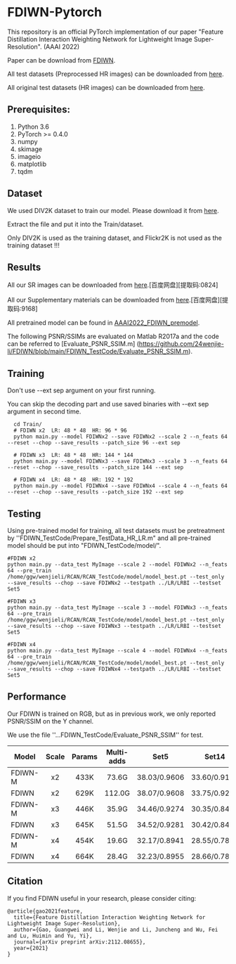 # FDIWN-Pytorch
This repository is an official PyTorch implementation of our paper "Feature Distillation Interaction Weighting Network for Lightweight Image Super-Resolution". (AAAI 2022)

Paper can be download from <a href="https://arxiv.org/abs/2112.08655">FDIWN</a>. 

All test datasets (Preprocessed HR images) can be downloaded from <a href="https://www.jianguoyun.com/p/DcrVSz0Q19ySBxiTs4oB">here</a>.

All original test datasets (HR images) can be downloaded from <a href="https://www.jianguoyun.com/p/DaSU0L4Q19ySBxi_qJAB">here</a>.


## Prerequisites:
1. Python 3.6
2. PyTorch >= 0.4.0
3. numpy
4. skimage
5. imageio
6. matplotlib
7. tqdm


## Dataset

We used DIV2K dataset to train our model. Please download it from <a href="https://data.vision.ee.ethz.ch/cvl/DIV2K/">here</a>.

Extract the file and put it into the Train/dataset.

Only DIV2K is used as the training dataset, and Flickr2K is not used as the training dataset !!!


## Results
All our SR images can be downloaded from <a href="https://pan.baidu.com/s/1BfATKktSv9jk3LlWPRQRZg">here</a>.[百度网盘][提取码:0824]

All our Supplementary materials can be downloaded from <a href="https://pan.baidu.com/s/1XwdEjCgiPfHTumGU4aWKiQ">here</a>.[百度网盘][提取码:9168]

All pretrained model can be found in <a href="https://github.com/24wenjie-li/FDIWN/tree/main/FDIWN_TrainCode/experiment">AAAI2022_FDIWN_premodel</a>.

The following PSNR/SSIMs are evaluated on Matlab R2017a and the code can be referred to [Evaluate_PSNR_SSIM.m]
(https://github.com/24wenjie-li/FDIWN/blob/main/FDIWN_TestCode/Evaluate_PSNR_SSIM.m).


## Training
Don't use --ext sep argument on your first running.

You can skip the decoding part and use saved binaries with --ext sep argument in second time.
 
```
  cd Train/
  # FDIWN x2  LR: 48 * 48  HR: 96 * 96
  python main.py --model FDIWNx2 --save FDIWNx2 --scale 2 --n_feats 64  --reset --chop --save_results --patch_size 96 --ext sep
  
  # FDIWN x3  LR: 48 * 48  HR: 144 * 144
  python main.py --model FDIWNx3 --save FDIWNx3 --scale 3 --n_feats 64  --reset --chop --save_results --patch_size 144 --ext sep
  
  # FDIWN x4  LR: 48 * 48  HR: 192 * 192
  python main.py --model FDIWNx4 --save FDIWNx4 --scale 4 --n_feats 64  --reset --chop --save_results --patch_size 192 --ext sep
```

## Testing
Using pre-trained model for training, all test datasets must be pretreatment by  ''FDIWN_TestCode/Prepare_TestData_HR_LR.m" and all pre-trained model should be put into "FDIWN_TestCode/model/".

```
#FDIWN x2
python main.py --data_test MyImage --scale 2 --model FDIWNx2 --n_feats 64 --pre_train /home/ggw/wenjieli/RCAN/RCAN_TestCode/model/model_best.pt --test_only --save_results --chop --save FDIWNx2 --testpath ../LR/LRBI --testset Set5

#FDIWN x3
python main.py --data_test MyImage --scale 3 --model FDIWNx3 --n_feats 64 --pre_train /home/ggw/wenjieli/RCAN/RCAN_TestCode/model/model_best.pt --test_only --save_results --chop --save FDIWNx3 --testpath ../LR/LRBI --testset Set5

#FDIWN x4
python main.py --data_test MyImage --scale 4 --model FDIWNx4 --n_feats 64 --pre_train /home/ggw/wenjieli/RCAN/RCAN_TestCode/model/model_best.pt --test_only --save_results --chop --save FDIWNx4 --testpath ../LR/LRBI --testset Set5
```

## Performance

Our FDIWN is trained on RGB, but as in previous work, we only reported PSNR/SSIM on the Y channel.

We use  the file  ''...FDIWN_TestCode/Evaluate_PSNR_SSIM'' for test.

Model|Scale|Params|Multi-adds|Set5|Set14|B100|Urban100|Manga109
--|:--:|:--:|:--:|:--:|:--:|:--:|:--:|:--:
FDIWN-M        |x2|433K|73.6G|38.03/0.9606|33.60/0.9179|32.17/0.8995|32.19/0.9284|null/null
FDIWN          |x2|629K|112.0G|38.07/0.9608|33.75/0.9201|32.23/0.9003|32.40/0.9305|38.85/0.9774
FDIWN-M        |x3|446K|35.9G|34.46/0.9274|30.35/0.8423|29.10/0.8051|28.16/0.8528|null/null
FDIWN          |x3|645K|51.5G|34.52/0.9281|30.42/0.8438|29.14/0.8065|28.36/0.8567|33.77/0.9456
FDIWN-M        |x4|454K|19.6G|32.17/0.8941|28.55/0.7806|27.58/0.7364|26.02/0.7844|null/null
FDIWN          |x4|664K|28.4G|32.23/0.8955|28.66/0.7829|27.62/0.7380|26.28/0.7919|30.63/0.9098

## Citation

If you find FDIWN useful in your research, please consider citing:
```
@article{gao2021feature,
  title={Feature Distillation Interaction Weighting Network for Lightweight Image Super-Resolution},
  author={Gao, Guangwei and Li, Wenjie and Li, Juncheng and Wu, Fei and Lu, Huimin and Yu, Yi},
  journal={arXiv preprint arXiv:2112.08655},
  year={2021}
}
